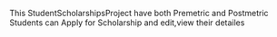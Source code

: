 This StudentScholarshipsProject have both Premetric and Postmetric Students can Apply for Scholarship and edit,view their detailes 